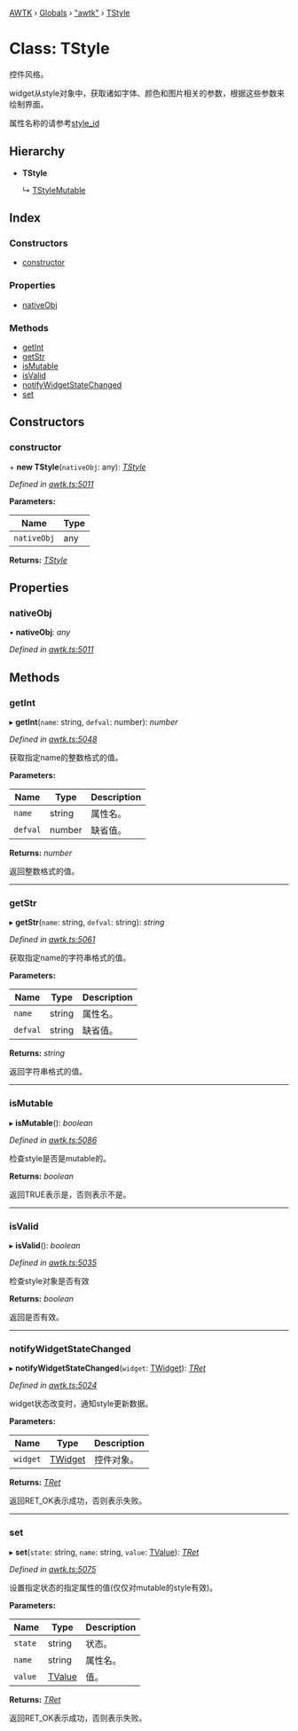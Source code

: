 [AWTK](../README.md) › [Globals](../globals.md) › ["awtk"](../modules/_awtk_.md) › [TStyle](_awtk_.tstyle.md)

# Class: TStyle

控件风格。

widget从style对象中，获取诸如字体、颜色和图片相关的参数，根据这些参数来绘制界面。

属性名称的请参考[style\_id](style_id_t.md)

## Hierarchy

* **TStyle**

  ↳ [TStyleMutable](_awtk_.tstylemutable.md)

## Index

### Constructors

* [constructor](_awtk_.tstyle.md#constructor)

### Properties

* [nativeObj](_awtk_.tstyle.md#nativeobj)

### Methods

* [getInt](_awtk_.tstyle.md#getint)
* [getStr](_awtk_.tstyle.md#getstr)
* [isMutable](_awtk_.tstyle.md#ismutable)
* [isValid](_awtk_.tstyle.md#isvalid)
* [notifyWidgetStateChanged](_awtk_.tstyle.md#notifywidgetstatechanged)
* [set](_awtk_.tstyle.md#set)

## Constructors

###  constructor

\+ **new TStyle**(`nativeObj`: any): *[TStyle](_awtk_.tstyle.md)*

*Defined in [awtk.ts:5011](https://github.com/zlgopen/awtk-binding/blob/066f953/tools/code_gen/js/output/awtk.ts#L5011)*

**Parameters:**

Name | Type |
------ | ------ |
`nativeObj` | any |

**Returns:** *[TStyle](_awtk_.tstyle.md)*

## Properties

###  nativeObj

• **nativeObj**: *any*

*Defined in [awtk.ts:5011](https://github.com/zlgopen/awtk-binding/blob/066f953/tools/code_gen/js/output/awtk.ts#L5011)*

## Methods

###  getInt

▸ **getInt**(`name`: string, `defval`: number): *number*

*Defined in [awtk.ts:5048](https://github.com/zlgopen/awtk-binding/blob/066f953/tools/code_gen/js/output/awtk.ts#L5048)*

获取指定name的整数格式的值。

**Parameters:**

Name | Type | Description |
------ | ------ | ------ |
`name` | string | 属性名。 |
`defval` | number | 缺省值。  |

**Returns:** *number*

返回整数格式的值。

___

###  getStr

▸ **getStr**(`name`: string, `defval`: string): *string*

*Defined in [awtk.ts:5061](https://github.com/zlgopen/awtk-binding/blob/066f953/tools/code_gen/js/output/awtk.ts#L5061)*

获取指定name的字符串格式的值。

**Parameters:**

Name | Type | Description |
------ | ------ | ------ |
`name` | string | 属性名。 |
`defval` | string | 缺省值。  |

**Returns:** *string*

返回字符串格式的值。

___

###  isMutable

▸ **isMutable**(): *boolean*

*Defined in [awtk.ts:5086](https://github.com/zlgopen/awtk-binding/blob/066f953/tools/code_gen/js/output/awtk.ts#L5086)*

检查style是否是mutable的。

**Returns:** *boolean*

返回TRUE表示是，否则表示不是。

___

###  isValid

▸ **isValid**(): *boolean*

*Defined in [awtk.ts:5035](https://github.com/zlgopen/awtk-binding/blob/066f953/tools/code_gen/js/output/awtk.ts#L5035)*

检查style对象是否有效

**Returns:** *boolean*

返回是否有效。

___

###  notifyWidgetStateChanged

▸ **notifyWidgetStateChanged**(`widget`: [TWidget](_awtk_.twidget.md)): *[TRet](../enums/_awtk_.tret.md)*

*Defined in [awtk.ts:5024](https://github.com/zlgopen/awtk-binding/blob/066f953/tools/code_gen/js/output/awtk.ts#L5024)*

widget状态改变时，通知style更新数据。

**Parameters:**

Name | Type | Description |
------ | ------ | ------ |
`widget` | [TWidget](_awtk_.twidget.md) | 控件对象。  |

**Returns:** *[TRet](../enums/_awtk_.tret.md)*

返回RET_OK表示成功，否则表示失败。

___

###  set

▸ **set**(`state`: string, `name`: string, `value`: [TValue](_awtk_.tvalue.md)): *[TRet](../enums/_awtk_.tret.md)*

*Defined in [awtk.ts:5075](https://github.com/zlgopen/awtk-binding/blob/066f953/tools/code_gen/js/output/awtk.ts#L5075)*

设置指定状态的指定属性的值(仅仅对mutable的style有效)。

**Parameters:**

Name | Type | Description |
------ | ------ | ------ |
`state` | string | 状态。 |
`name` | string | 属性名。 |
`value` | [TValue](_awtk_.tvalue.md) | 值。  |

**Returns:** *[TRet](../enums/_awtk_.tret.md)*

返回RET_OK表示成功，否则表示失败。
